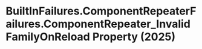 # BuiltInFailures.ComponentRepeaterFailures.ComponentRepeater_InvalidFamilyOnReload Property (2025)

﻿
